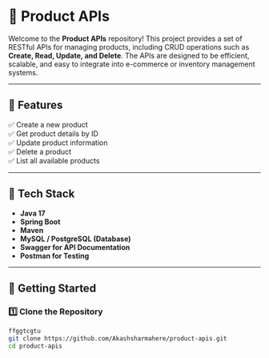 
# 🛒 Product APIs

Welcome to the **Product APIs** repository! This project provides a set of RESTful APIs for managing products, including CRUD operations such as **Create, Read, Update, and Delete**. The APIs are designed to be efficient, scalable, and easy to integrate into e-commerce or inventory management systems.

---

## 📌 Features
✅ Create a new product  
✅ Get product details by ID  
✅ Update product information  
✅ Delete a product  
✅ List all available products  

---

## 🔧 Tech Stack
- **Java 17**
- **Spring Boot**
- **Maven**
- **MySQL / PostgreSQL (Database)**
- **Swagger for API Documentation**
- **Postman for Testing**

---

## 🚀 Getting Started

### **1️⃣ Clone the Repository**
```sh
ffggtcgtu
git clone https://github.com/Akashsharmahere/product-apis.git
cd product-apis
